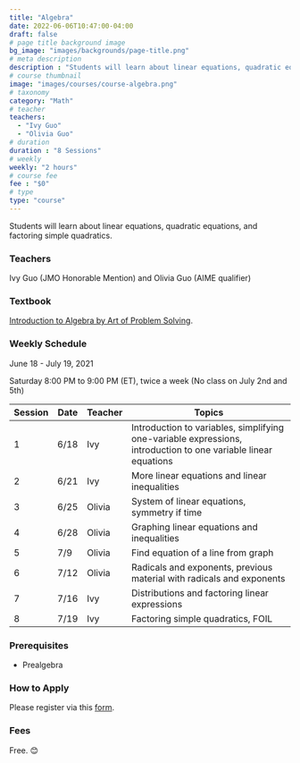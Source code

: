 ```yaml
---
title: "Algebra"
date: 2022-06-06T10:47:00-04:00
draft: false
# page title background image
bg_image: "images/backgrounds/page-title.png"
# meta description
description : "Students will learn about linear equations, quadratic equations, and factoring simple quadratics."
# course thumbnail
image: "images/courses/course-algebra.png"
# taxonomy
category: "Math"
# teacher
teachers:
  - "Ivy Guo"
  - "Olivia Guo"
# duration
duration : "8 Sessions"
# weekly
weekly: "2 hours"
# course fee
fee : "$0"
# type
type: "course"
---
```


Students will learn about linear equations, quadratic equations, and factoring simple quadratics.

### Teachers

Ivy Guo (JMO Honorable Mention) and Olivia Guo (AIME qualifier)

### Textbook 
[Introduction to Algebra by Art of Problem Solving](https://artofproblemsolving.com/store/item/intro-algebra).

### Weekly Schedule

June 18 - July 19, 2021

Saturday 8:00 PM to 9:00 PM (ET), twice a week (No class on July 2nd and 5th)

|Session|Date  | Teacher|Topics
|-------|------|--------|------------------------------------------------------
|1      |6/18  | Ivy    |Introduction to variables, simplifying one-variable expressions, introduction to one variable linear equations
|2      |6/21  | Ivy    |More linear equations and linear inequalities
|3      |6/25  | Olivia |System of linear equations, symmetry if time
|4      |6/28  | Olivia |Graphing linear equations and inequalities
|5      |7/9   | Olivia |Find equation of a line from graph
|6      |7/12  | Olivia |Radicals and exponents, previous material with radicals and exponents
|7      |7/16  | Ivy    |Distributions and factoring linear expressions
|8      |7/19  | Ivy    |Factoring simple quadratics, FOIL

### Prerequisites

* Prealgebra

### How to Apply

Please register via this [form](https://forms.gle/vqCWoodbqgfKHmjs5).

### Fees

Free. 😊


